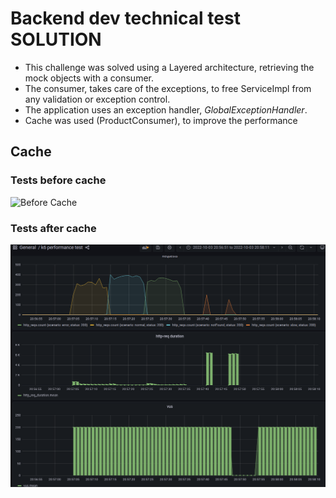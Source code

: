 # Backend dev technical test SOLUTION

- This challenge was solved using a Layered architecture, retrieving the mock objects with a consumer.
- The consumer, takes care of the exceptions, to free ServiceImpl from any validation or exception control.
- The application uses an exception handler, _GlobalExceptionHandler_.
- Cache was used (ProductConsumer), to improve the performance

## Cache

### Tests before cache

![Before Cache](./assets/before_chache.png "Before Cache")

### Tests after cache

![After Cache](./assets/after_cache.png "After Cache")